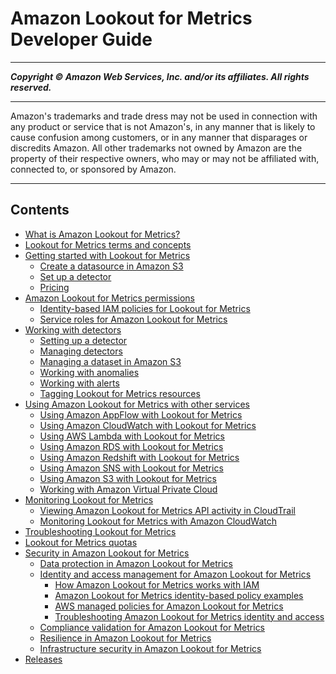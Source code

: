 # Amazon Lookout for Metrics Developer Guide

-----
*****Copyright &copy; Amazon Web Services, Inc. and/or its affiliates. All rights reserved.*****

-----
Amazon's trademarks and trade dress may not be used in 
     connection with any product or service that is not Amazon's, 
     in any manner that is likely to cause confusion among customers, 
     or in any manner that disparages or discredits Amazon. All other 
     trademarks not owned by Amazon are the property of their respective
     owners, who may or may not be affiliated with, connected to, or 
     sponsored by Amazon.

-----
## Contents
+ [What is Amazon Lookout for Metrics?](lookoutmetrics-welcome.md)
+ [Lookout for Metrics terms and concepts](concepts.md)
+ [Getting started with Lookout for Metrics](lookoutmetrics-gettingstarted.md)
   + [Create a datasource in Amazon S3](gettingstarted-datasource.md)
   + [Set up a detector](gettingstarted-detector.md)
   + [Pricing](gettingstarted-pricing.md)
+ [Amazon Lookout for Metrics permissions](lookoutmetrics-permissions.md)
   + [Identity-based IAM policies for Lookout for Metrics](permissions-user.md)
   + [Service roles for Amazon Lookout for Metrics](permissions-service.md)
+ [Working with detectors](lookoutmetrics-detectors.md)
   + [Setting up a detector](detectors-setup.md)
   + [Managing detectors](detectors-manage.md)
   + [Managing a dataset in Amazon S3](detectors-dataset.md)
   + [Working with anomalies](detectors-anomalies.md)
   + [Working with alerts](detectors-alerts.md)
   + [Tagging Lookout for Metrics resources](detectors-tags.md)
+ [Using Amazon Lookout for Metrics with other services](lookoutmetrics-services.md)
   + [Using Amazon AppFlow with Lookout for Metrics](services-appflow.md)
   + [Using Amazon CloudWatch with Lookout for Metrics](services-cloudwatch.md)
   + [Using AWS Lambda with Lookout for Metrics](services-lambda.md)
   + [Using Amazon RDS with Lookout for Metrics](services-rds.md)
   + [Using Amazon Redshift with Lookout for Metrics](services-redshift.md)
   + [Using Amazon SNS with Lookout for Metrics](services-sns.md)
   + [Using Amazon S3 with Lookout for Metrics](services-s3.md)
   + [Working with Amazon Virtual Private Cloud](services-vpc.md)
+ [Monitoring Lookout for Metrics](lookoutmetrics-monitoring.md)
   + [Viewing Amazon Lookout for Metrics API activity in CloudTrail](monitoring-cloudtrail.md)
   + [Monitoring Lookout for Metrics with Amazon CloudWatch](monitoring-cloudwatch.md)
+ [Troubleshooting Lookout for Metrics](lookoutmetrics-troubleshooting.md)
+ [Lookout for Metrics quotas](quotas.md)
+ [Security in Amazon Lookout for Metrics](lookoutmetrics-security.md)
   + [Data protection in Amazon Lookout for Metrics](security-dataprotection.md)
   + [Identity and access management for Amazon Lookout for Metrics](security-iam.md)
      + [How Amazon Lookout for Metrics works with IAM](security_iam_service-with-iam.md)
      + [Amazon Lookout for Metrics identity-based policy examples](security_iam_id-based-policy-examples.md)
      + [AWS managed policies for Amazon Lookout for Metrics](security-iam-awsmanpol.md)
      + [Troubleshooting Amazon Lookout for Metrics identity and access](security_iam_troubleshoot.md)
   + [Compliance validation for Amazon Lookout for Metrics](security-compliance.md)
   + [Resilience in Amazon Lookout for Metrics](security-resilience.md)
   + [Infrastructure security in Amazon Lookout for Metrics](security-infrastructure.md)
+ [Releases](lookoutmetrics-releases.md)